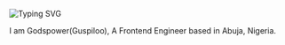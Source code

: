 
![Typing SVG](https://readme-typing-svg.demolab.com/?lines=I%20am%20Godspower%20(%22Guspiloo%22)%2C%20A%20%20Engineer%20based%20in%20Abuja%2C%20Nigeria.%20;%20A%Frontend%20Engineer%20based%20in%20Abuja%20Nigeria)


I am Godspower(Guspiloo), A Frontend Engineer based in Abuja, Nigeria.
